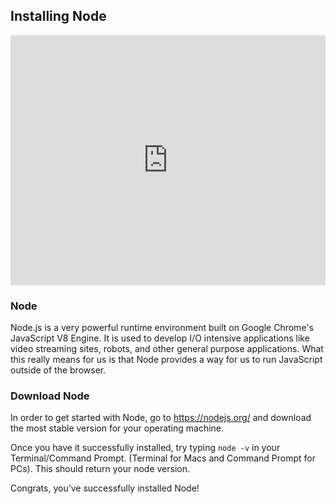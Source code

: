 ## Installing Node

<iframe src="https://player.vimeo.com/video/163451198" width="100%" height="400" frameborder="0" webkitallowfullscreen mozallowfullscreen allowfullscreen></iframe>

### Node

Node.js is a very powerful runtime environment built on Google Chrome's JavaScript V8 Engine. It is used to develop I/O intensive applications like video streaming sites, robots, and other general purpose applications. What this really means for us is that Node provides a way for us to run JavaScript outside of the browser.

### Download Node

In order to get started with Node, go to https://nodejs.org/ and download the most stable version for your operating machine.

Once you have it successfully installed, try typing `node -v` in your Terminal/Command Prompt. (Terminal for Macs and Command Prompt for PCs). This should return your node version. 

Congrats, you’ve successfully installed Node!
